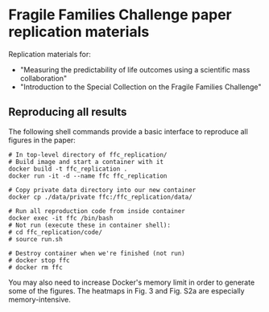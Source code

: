 # Fragile Families Challenge paper replication materials

Replication materials for:
- "Measuring the predictability of life outcomes using a scientific mass collaboration"
- "Introduction to the Special Collection on the Fragile Families Challenge" 

## Reproducing all results

The following shell commands provide a basic interface to reproduce all figures in the paper:

```
# In top-level directory of ffc_replication/
# Build image and start a container with it
docker build -t ffc_replication .
docker run -it -d --name ffc ffc_replication

# Copy private data directory into our new container
docker cp ./data/private ffc:/ffc_replication/data/

# Run all reproduction code from inside container
docker exec -it ffc /bin/bash
# Not run (execute these in container shell):
# cd ffc_replication/code/
# source run.sh

# Destroy container when we're finished (not run)
# docker stop ffc
# docker rm ffc
```

You may also need to increase Docker's memory limit in order to generate some of the figures. The heatmaps in Fig. 3 and Fig. S2a are especially memory-intensive.